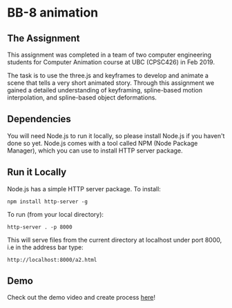 # BB-8 animation

## The Assignment
 
This assignment was completed in a team of two computer engineering students for Computer Animation course at UBC (CPSC426) in Feb 2019. 

The task is to use the three.js and keyframes to develop and animate a scene that tells a very short animated story. Through this assignment we gained a detailed understanding of keyframing, spline-based motion interpolation, and spline-based object deformations. ​​​​​​​

## Dependencies

You will need Node.js to run it locally, so please install Node.js if you haven't done so yet. Node.js comes with a tool called NPM (Node Package Manager), which you can use to install HTTP server package.

## Run it Locally 

Node.js has a simple HTTP server package. To install:
```
npm install http-server -g
``` 

To run (from your local directory):
```
http-server . -p 8000
``` 

This will serve files from the current directory at localhost under port 8000, i.e in the address bar type:
```
http://localhost:8000/a2.html
``` 

## Demo
Check out the demo video and create process [here](https://cindyshi.myportfolio.com/computer-animation)!